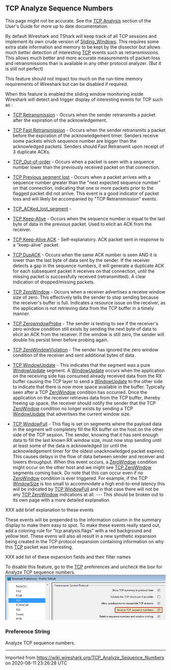 ## TCP Analyze Sequence Numbers

This page might not be accurate. See the [TCP Analysis](https://www.wireshark.org/docs/wsug_html_chunked/ChAdvTCPAnalysis.html) section of the User's Guide for more up to date documentation.

By default Wireshark and TShark will keep track of all TCP sessions and implement its own crude version of [Sliding\_Windows](/Sliding_Windows). This requires some extra state information and memory to be kept by the dissector but allows much better detection of interesting [TCP](/TCP) events such as retransmissions. This allows much better and more accurate measurements of packet-loss and retransmissions than is available in any other protocol analyzer. (But it is still not perfect)

This feature should not impact too much on the run-time memory requirements of Wireshark but can be disabled if required.

When this feature is enabled the sliding window monitoring inside Wireshark will detect and trigger display of interesting events for TCP such as :

  - [TCP Retransmission](/TCP-Retransmission) - Occurs when the sender retransmits a packet after the expiration of the acknowledgement.

  - [TCP Fast Retransmission](/TCP-Fast-Retransmission) - Occurs when the sender retransmits a packet before the expiration of the acknowledgement timer. Senders receive some packets which sequence number are bigger than the acknowledged packets. Senders should Fast Retransmit upon receipt of 3 duplicate ACKs.

  - [TCP\_Out-of-order](/TCP_Out-of-order) - Occurs when a packet is seen with a sequence number lower than the previously received packet on that connection.

  - [TCP Previous segment lost](/TCP-Previous-segment-lost) - Occurs when a packet arrives with a sequence number greater than the "next expected sequence number" on that connection, indicating that one or more packets prior to the flagged packet did not arrive. This event is a good indicator of packet loss and will likely be accompanied by "TCP Retransmission" events.

  - [TCP\_ACKed\_lost\_segment](/TCP_ACKed_lost_segment) -

  - [TCP Keep-Alive](/TCP-Keep-Alive) - Occurs when the sequence number is equal to the last byte of data in the previous packet. Used to elicit an ACK from the receiver.

  - [TCP Keep-Alive ACK](/TCP-Keep-Alive-ACK) - Self-explanatory. ACK packet sent in response to a "keep-alive" packet.

  - [TCP DupACK](/TCP-DupACK) - Occurs when the same ACK number is seen AND it is lower than the last byte of data sent by the sender. If the receiver detects a gap in the sequence numbers, it will generate a duplicate ACK for each subsequent packet it receives on that connection, until the missing packet is successfully received (retransmitted). A clear indication of dropped/missing packets.

  - [TCP ZeroWindow](/TCP-ZeroWindow) - Occurs when a receiver advertises a receive window size of zero. This effectively tells the sender to stop sending because the receiver's buffer is full. Indicates a resource issue on the receiver, as the application is not retrieving data from the TCP buffer in a timely manner.

  - [TCP ZerowindowProbe](/TCP-ZerowindowProbe) - The sender is testing to see if the receiver's zero window condition still exists by sending the next byte of data to elicit an ACK from the receiver. If the window is still zero, the sender will double his persist timer before probing again.

  - [TCP ZeroWindowViolation](/TCP-ZeroWindowViolation) - The sender has ignored the zero window condition of the receiver and sent additional bytes of data.

  - [TCP WindowUpdate](/TCP-WindowUpdate) - This indicates that the segment was a pure [WindowUpdate](/WindowUpdate) segment. A [WindowUpdate](/WindowUpdate) occurs when the application on the receiving side has consumed already received data from the RX buffer causing the TCP layer to send a [WindowUpdate](/WindowUpdate) to the other side to indicate that there is now more space available in the buffer. Typically seen after a TCP [ZeroWindow](/ZeroWindow) condition has occurred. Once the application on the receiver retrieves data from the TCP buffer, thereby freeing up space, the receiver should notify the sender that the TCP [ZeroWindow](/ZeroWindow) condition no longer exists by sending a TCP [WindowUpdate](/WindowUpdate) that advertises the current window size.

  - [TCP WindowFull](/TCP-WindowFull) - This flag is set on segments where the payload data in the segment will completely fill the RX buffer on the host on the other side of the TCP session. The sender, knowing that it has sent enough data to fill the last known RX window size, must now stop sending until at least some of the data is acknowledged (or until the acknowledgement timer for the oldest unacknowledged packet expires). This causes delays in the flow of data between sender and receiver and lowers throughput. When this event occurs, a [ZeroWindow](/ZeroWindow) condition might occur on the other host and we might see [TCP ZeroWindow](/TCP-ZeroWindow) segments coming back. Do note that this can occur even if no [ZeroWindow](/ZeroWindow) condition is ever triggered. For example, if the TCP [WindowSize](/WindowSize) is too small to accommodate a high end-to-end latency this will be indicated by [TCP WindowFull](/TCP-WindowFull) and in that case there will not be any [TCP ZeroWindow](/TCP-ZeroWindow) indications at all. --- This should be broken out to its own page with a more detailed explanation.

XXX add brief explanation to these events

These events will be prepended to the information column in the summary display to make them easy to spot. To make these events really stand out, add a coloring rule for "tcp.analysis.flags" with a red background and yellow text. These evens will also all result in a new synthetic expansion being created in the TCP protocol expansion containing information on why this [TCP](/TCP) packet was interesting.

XXX add list of these expansion fields and their filter names

To disable this feature, go to the [TCP](/TCP) preferences and uncheck the box for Analyze TCP sequence numbers. ![tcpanalyzesequencenumbers.png](uploads/__moin_import__/attachments/TCP_Analyze_Sequence_Numbers/tcpanalyzesequencenumbers.png "tcpanalyzesequencenumbers.png")

### Preference String

Analyze TCP sequence numbers.

---

Imported from https://wiki.wireshark.org/TCP_Analyze_Sequence_Numbers on 2020-08-11 23:26:28 UTC
